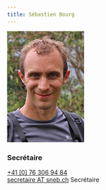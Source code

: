```yaml
---
title: Sébastien Bourg  
---
```

![](img.jpg?classes=img-rounded,img-reponsive)
### Secrétaire  
 [+41 [0] 76 306 94 84](tel:+41763069484)  
[secretaire AT sneb.ch](mailto:secretaire@sneb.ch)
Secrétaire